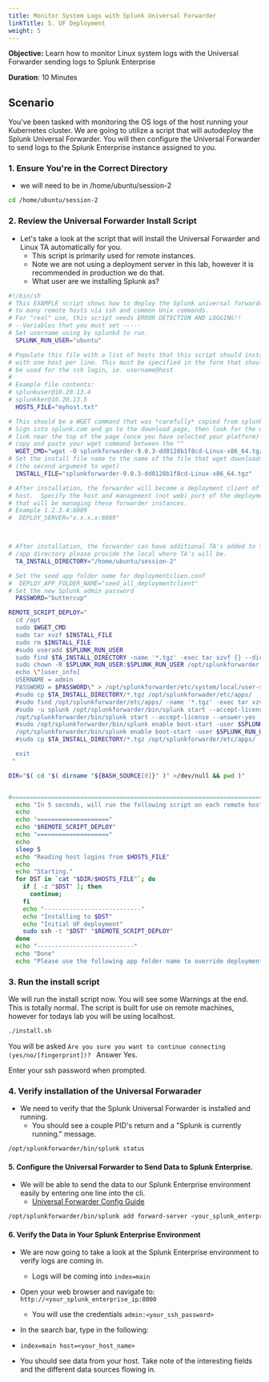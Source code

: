 ```yaml
---
title: Monitor System Logs with Splunk Universal Forwarder
linkTitle: 5. UF Deployment
weight: 5
---
```


**Objective:** Learn how to monitor Linux system logs with the Universal Forwarder sending logs to Splunk Enterprise

**Duration**: 10 Minutes

## Scenario

You've been tasked with monitoring the OS logs of the host running your Kubernetes cluster. We are going to utilize a script that will autodeploy the Splunk Universal Forwarder. You will then configure the Universal Forwarder to send logs to the Splunk Enterprise instance assigned to you.

### 1. Ensure You're in the Correct Directory

- we will need to be in /home/ubuntu/session-2

``` bash
cd /home/ubuntu/session-2
```

### 2. Review the Universal Forwarder Install Script

- Let's take a look at the script that will install the Universal Forwarder and Linux TA automatically for you. 
  - This script is primarily used for remote instances.
  - Note we are not using a deployment server in this lab, however it is recommended in production we do that.
  - What user are we installing Splunk as?

``` bash
#!/bin/sh  
# This EXAMPLE script shows how to deploy the Splunk universal forwarder
# to many remote hosts via ssh and common Unix commands.
# For "real" use, this script needs ERROR DETECTION AND LOGGING!!
# --Variables that you must set -----
# Set username using by splunkd to run.
  SPLUNK_RUN_USER="ubuntu"

# Populate this file with a list of hosts that this script should install to,
# with one host per line. This must be specified in the form that should
# be used for the ssh login, ie. username@host
#
# Example file contents:
# splunkuser@10.20.13.4
# splunkker@10.20.13.5
  HOSTS_FILE="myhost.txt"

# This should be a WGET command that was *carefully* copied from splunk.com!!
# Sign into splunk.com and go to the download page, then look for the wget
# link near the top of the page (once you have selected your platform)
# copy and paste your wget command between the ""
  WGET_CMD="wget -O splunkforwarder-9.0.3-dd0128b1f8cd-Linux-x86_64.tgz 'https://download.splunk.com/products/universalforwarder/releases/9.0.3/linux/splunkforwarder-9.0.3-dd0128b1f8cd-Linux-x86_64.tgz'"
# Set the install file name to the name of the file that wget downloads
# (the second argument to wget)
  INSTALL_FILE="splunkforwarder-9.0.3-dd0128b1f8cd-Linux-x86_64.tgz"

# After installation, the forwarder will become a deployment client of this
# host.  Specify the host and management (not web) port of the deployment server
# that will be managing these forwarder instances.
# Example 1.2.3.4:8089
#  DEPLOY_SERVER="x.x.x.x:8089"



# After installation, the forwarder can have additional TA's added to the 
# /app directory please provide the local where TA's will be. 
  TA_INSTALL_DIRECTORY="/home/ubuntu/session-2"

# Set the seed app folder name for deploymentclien.conf
#  DEPLOY_APP_FOLDER_NAME="seed_all_deploymentclient"
# Set the new Splunk admin password
  PASSWORD="buttercup"

REMOTE_SCRIPT_DEPLOY="
  cd /opt
  sudo $WGET_CMD
  sudo tar xvzf $INSTALL_FILE
  sudo rm $INSTALL_FILE
  #sudo useradd $SPLUNK_RUN_USER
  sudo find $TA_INSTALL_DIRECTORY -name '*.tgz' -exec tar xzvf {} --directory /opt/splunkforwarder/etc/apps \;
  sudo chown -R $SPLUNK_RUN_USER:$SPLUNK_RUN_USER /opt/splunkforwarder
  echo \"[user_info] 
  USERNAME = admin
  PASSWORD = $PASSWORD\" > /opt/splunkforwarder/etc/system/local/user-seed.conf   
  #sudo cp $TA_INSTALL_DIRECTORY/*.tgz /opt/splunkforwader/etc/apps/
  #sudo find /opt/splunkforwarder/etc/apps/ -name '*.tgz' -exec tar xzvf {} \;
  #sudo -u splunk /opt/splunkforwarder/bin/splunk start --accept-license --answer-yes --auto-ports --no-prompt
  /opt/splunkforwarder/bin/splunk start --accept-license --answer-yes --auto-ports --no-prompt
  #sudo /opt/splunkforwarder/bin/splunk enable boot-start -user $SPLUNK_RUN_USER
  /opt/splunkforwarder/bin/splunk enable boot-start -user $SPLUNK_RUN_USER
  #sudo cp $TA_INSTALL_DIRECTORY/*.tgz /opt/splunkforwarder/etc/apps/

  exit
 "

DIR="$( cd "$( dirname "${BASH_SOURCE[0]}" )" >/dev/null && pwd )"


#===============================================================================================
  echo "In 5 seconds, will run the following script on each remote host:"
  echo
  echo "===================="
  echo "$REMOTE_SCRIPT_DEPLOY"
  echo "===================="
  echo 
  sleep 5
  echo "Reading host logins from $HOSTS_FILE"
  echo
  echo "Starting."
  for DST in `cat "$DIR/$HOSTS_FILE"`; do
    if [ -z "$DST" ]; then
      continue;
    fi
    echo "---------------------------"
    echo "Installing to $DST"
    echo "Initial UF deployment"
    sudo ssh -t "$DST" "$REMOTE_SCRIPT_DEPLOY"
  done  
  echo "---------------------------"
  echo "Done"
  echo "Please use the following app folder name to override deploymentclient.conf options: $DEPLOY_APP_FOLDER_NAME"
  ```
  
### 3. Run the install script

We will run the install script now. You will see some Warnings at the end. This is totally normal. The script is built for use on remote machines, however for todays lab you will be using localhost.

``` bash
./install.sh
```

You will be asked `Are you sure you want to continue connecting (yes/no/[fingerprint])? `
Answer Yes.

Enter your ssh password when prompted.

### 4. Verify installation of the Universal Forwarader

- We need to verify that the Splunk Universal Forwarder is installed and running.
  - You should see a couple PID's return and a "Splunk is currently running." message. 

``` bash
/opt/splunkforwarder/bin/splunk status
```

#### 5. Configure the Universal Forwarder to Send Data to Splunk Enterprise.

- We will be able to send the data to our Splunk Enterprise environment easily by entering one line into the cli.
  -  [Universal Forwarder Config Guide](https://docs.splunk.com/Documentation/Forwarder/9.0.3/Forwarder/Configuretheuniversalforwarder)

``` bash
/opt/splunkforwarder/bin/splunk add forward-server <your_splunk_enterprise_ip>:9997
```



#### 6. Verify the Data in Your Splunk Enterprise Environment

- We are now going to take a look at the Splunk Enterprise environment to verify logs are coming in.
  - Logs will be coming into ```index=main```

- Open your web browser and navigate to: ```http://<your_splunk_enterprise_ip:8000```
  - You will use the credentials ```admin:<your_ssh_password>```

- In the search bar, type in the following:
- ```index=main host=<your_host_name>```

- You should see data from your host. Take note of the interesting fields and the different data sources flowing in.
